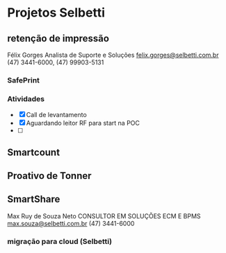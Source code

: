 # Projetos Selbetti

## retenção de impressão
	
Félix Gorges
Analista de Suporte e Soluções
felix.gorges@selbetti.com.br
(47) 3441-6000, (47) 99903-5131


### SafePrint

### Atividades

- [x] Call de levantamento
- [x] Aguardando leitor RF para start na POC
- [ ] 

## Smartcount

## Proativo de Tonner

## SmartShare

Max Ruy de Souza Neto
CONSULTOR EM SOLUÇÕES ECM E BPMS
max.souza@selbetti.com.br
(47) 3441-6000


### migração para cloud (Selbetti)


